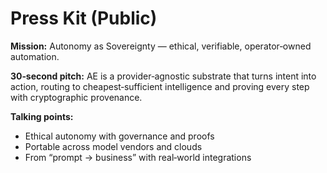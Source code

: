 # Press Kit (Public)

**Mission:** Autonomy as Sovereignty — ethical, verifiable, operator‑owned automation.

**30‑second pitch:** AE is a provider‑agnostic substrate that turns intent into action, routing to cheapest‑sufficient intelligence and proving every step with cryptographic provenance.

**Talking points:**
- Ethical autonomy with governance and proofs
- Portable across model vendors and clouds
- From “prompt → business” with real‑world integrations
